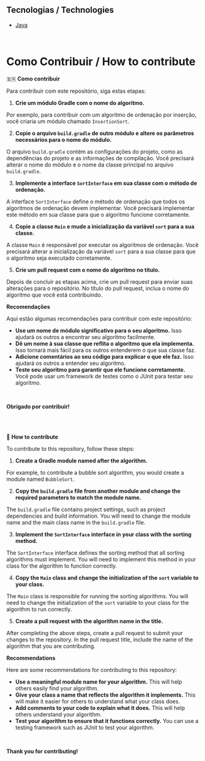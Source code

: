 
## Tecnologias / Technologies

* [Java](https://www.java.com/pt-BR/)


<br>

  
# Como Contribuir / How to contribute


:brazil: **Como contribuir**   

Para contribuir com este repositório, siga estas etapas:

1. **Crie um módulo Gradle com o nome do algoritmo.**

Por exemplo, para contribuir com um algoritmo de ordenação por inserção, você criaria um módulo chamado `InsertionSort`.

2. **Copie o arquivo `build.gradle` de outro módulo e altere os parâmetros necessários para o nome do módulo.**

O arquivo `build.gradle` contém as configurações do projeto, como as dependências do projeto e as informações de compilação. Você precisará alterar o nome do módulo e o nome da classe principal no arquivo `build.gradle`.

3. **Implemente a interface `SortInterface` em sua classe com o método de ordenação.**

A interface `SortInterface` define o método de ordenação que todos os algoritmos de ordenação devem implementar. Você precisará implementar este método em sua classe para que o algoritmo funcione corretamente.

4. **Copie a classe `Main` e mude a inicialização da variável `sort` para a sua classe.**

A classe `Main` é responsável por executar os algoritmos de ordenação. Você precisará alterar a inicialização da variável `sort` para a sua classe para que o algoritmo seja executado corretamente.

5. **Crie um pull request com o nome do algoritmo no título.**

Depois de concluir as etapas acima, crie um pull request para enviar suas alterações para o repositório. No título do pull request, inclua o nome do algoritmo que você está contribuindo.

**Recomendações**

Aqui estão algumas recomendações para contribuir com este repositório:

* **Use um nome de módulo significativo para o seu algoritmo.** Isso ajudará os outros a encontrar seu algoritmo facilmente.
* **Dê um nome à sua classe que reflita o algoritmo que ela implementa.** Isso tornará mais fácil para os outros entenderem o que sua classe faz.
* **Adicione comentários ao seu código para explicar o que ele faz.** Isso ajudará os outros a entender seu algoritmo.
* **Teste seu algoritmo para garantir que ele funcione corretamente.** Você pode usar um framework de testes como o JUnit para testar seu algoritmo.
  
<br>

**Obrigado por contribuir!**

<br>
<br>

🏴󠁧󠁢󠁥󠁮󠁧󠁿 **How to contribute**

To contribute to this repository, follow these steps:

1. **Create a Gradle module named after the algorithm.**

For example, to contribute a bubble sort algorithm, you would create a module named `BubbleSort`.

2. **Copy the `build.gradle` file from another module and change the required parameters to match the module name.**

The `build.gradle` file contains project settings, such as project dependencies and build information. You will need to change the module name and the main class name in the `build.gradle` file.

3. **Implement the `SortInterface` interface in your class with the sorting method.**

The `SortInterface` interface defines the sorting method that all sorting algorithms must implement. You will need to implement this method in your class for the algorithm to function correctly.

4. **Copy the `Main` class and change the initialization of the `sort` variable to your class.**

The `Main` class is responsible for running the sorting algorithms. You will need to change the initialization of the `sort` variable to your class for the algorithm to run correctly.

5. **Create a pull request with the algorithm name in the title.**

After completing the above steps, create a pull request to submit your changes to the repository. In the pull request title, include the name of the algorithm that you are contributing.

**Recommendations**

Here are some recommendations for contributing to this repository:

* **Use a meaningful module name for your algorithm.** This will help others easily find your algorithm.
* **Give your class a name that reflects the algorithm it implements.** This will make it easier for others to understand what your class does.
* **Add comments to your code to explain what it does.** This will help others understand your algorithm.
* **Test your algorithm to ensure that it functions correctly.** You can use a testing framework such as JUnit to test your algorithm.

<br>

**Thank you for contributing!**




